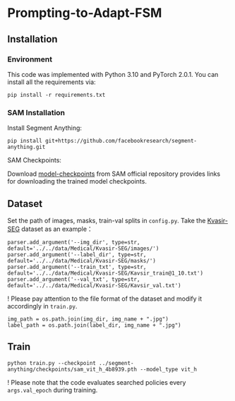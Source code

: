# Prompting-to-Adapt-FSM
## Installation
### Environment
This code was implemented with Python 3.10 and PyTorch 2.0.1. You can install all the requirements via:
```
pip install -r requirements.txt
```
### SAM Installation
Install Segment Anything:

```
pip install git+https://github.com/facebookresearch/segment-anything.git
```
SAM Checkpoints:

Download [model-checkpoints](https://github.com/facebookresearch/segment-anything) from SAM official repository provides links for downloading the trained model checkpoints.
## Dataset
Set the path of images, masks, train-val splits in `config.py`. Take the [Kvasir-SEG](https://datasets.simula.no/kvasir-seg/) dataset as an example：
```
parser.add_argument('--img_dir', type=str, default='../../data/Medical/Kvasir-SEG/images/')
parser.add_argument('--label_dir', type=str, default='../../data/Medical/Kvasir-SEG/masks/')
parser.add_argument('--train_txt', type=str, default='../../data/Medical/Kvasir-SEG/Kavsir_train@1_10.txt')
parser.add_argument('--val_txt', type=str, default='../../data/Medical/Kvasir-SEG/Kavsir_val.txt')
```
! Please pay attention to the file format of the dataset and modify it accordingly in `train.py`.
```
img_path = os.path.join(img_dir, img_name + ".jpg")
label_path = os.path.join(label_dir, img_name + ".jpg")
```
## Train
```
python train.py --checkpoint ../segment-anything/checkpoints/sam_vit_h_4b8939.pth --model_type vit_h
```
! Please note that the code evaluates searched policies every `args.val_epoch` during training.
